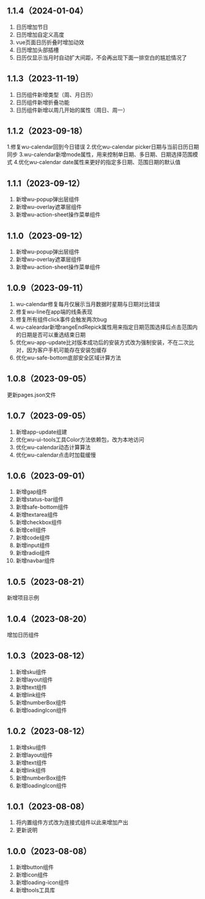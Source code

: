 ## 1.1.4（2024-01-04）
1. 日历增加节日
2. 日历增加自定义高度
3. vue页面日历折叠时增加动效
4. 日历增加头部插槽
5. 日历仅显示当月时自动扩大间距，不会再出现下面一排空白的尴尬情况了
## 1.1.3（2023-11-19）
1. 日历组件新增类型（周、月日历）
2. 日历组件新增折叠功能 
3. 日历组件新增以周几开始的属性（周日、周一）
## 1.1.2（2023-09-18）
1.修复wu-calendar回到今日错误
2.优化wu-calendar picker日期与当前日历日期同步
3.wu-calendar新增mode属性，用来控制单日期、多日期、日期选择范围模式
4.优化wu-calendar date属性来更好的指定多日期、范围日期的默认值
## 1.1.1（2023-09-12）
1. 新增wu-popup弹出层组件
2. 新增wu-overlay遮罩层组件
3. 新增wu-action-sheet操作菜单组件
## 1.1.0（2023-09-12）
1. 新增wu-popup弹出层组件
2. 新增wu-overlay遮罩层组件
3. 新增wu-action-sheet操作菜单组件
## 1.0.9（2023-09-11）
1. wu-calendar修复每月仅展示当月数据时星期与日期对比错误
2. 修复wu-line在app端的线条表现
3. 修复所有组件click事件会触发两次bug
4. wu-caleardar新增rangeEndRepick属性用来指定日期范围选择后点击范围内的日期是否可以重选结束日期
5. 优化wu-app-update比对版本成功后的安装方式改为强制安装，不在二次比对，因为客户手机可能存在安装包缓存
6. 优化wu-safe-bottom底部安全区域计算方法
## 1.0.8（2023-09-05）
更新pages.json文件
## 1.0.7（2023-09-05）
1. 新增app-update组建
2. 优化wu-ui-tools工具Color方法依赖包，改为本地访问
3. 优化wu-calendar动态计算算法
4. 优化wu-calendar点击时加载缓慢
## 1.0.6（2023-09-01）
1. 新增gap组件
2. 新增status-bar组件
3. 新增safe-bottom组件
4. 新增textarea组件
5. 新增checkbox组件
6. 新增cell组件
7. 新增code组件
8. 新增input组件
9. 新增radio组件
10. 新增navbar组件
## 1.0.5（2023-08-21）
新增项目示例
## 1.0.4（2023-08-20）
增加日历组件
## 1.0.3（2023-08-12）
1. 新增sku组件
2. 新增layout组件
3. 新增text组件
4. 新增link组件
5. 新增numberBox组件
6. 新增loadingIcon组件
## 1.0.2（2023-08-12）
1. 新增sku组件
2. 新增layout组件
3. 新增text组件
4. 新增link组件
5. 新增numberBox组件
6. 新增loadingIcon组件
## 1.0.1（2023-08-08）
1. 将内置组件方式改为连接式组件以此来增加产出
2. 更新说明
## 1.0.0（2023-08-08）
1. 新增button组件
2. 新增icon组件
3. 新增loading-icon组件
4. 新增tools工具库
